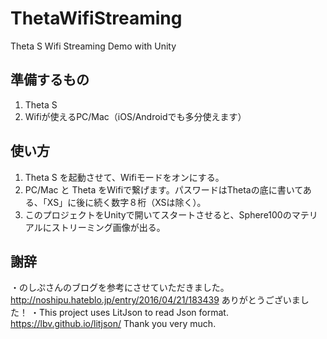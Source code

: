 # ThetaWifiStreaming
Theta S Wifi Streaming Demo with Unity

## 準備するもの
1. Theta S
2. Wifiが使えるPC/Mac（iOS/Androidでも多分使えます）

## 使い方
1. Theta S を起動させて、Wifiモードをオンにする。
2. PC/Mac と Theta をWifiで繋げます。パスワードはThetaの底に書いてある、「XS」に後に続く数字８桁（XSは除く）。
3. このプロジェクトをUnityで開いてスタートさせると、Sphere100のマテリアルにストリーミング画像が出る。

## 謝辞
・のしぷさんのブログを参考にさせていただきました。 http://noshipu.hateblo.jp/entry/2016/04/21/183439 ありがとうございました！
・This project uses LitJson to read Json format. https://lbv.github.io/litjson/ Thank you very much.
